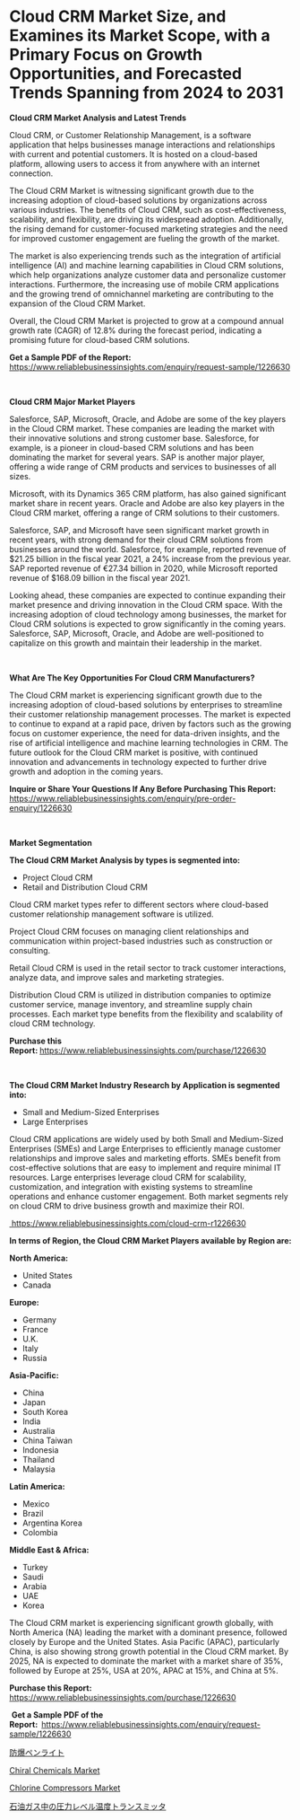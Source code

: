 <p><h1>Cloud CRM Market Size, and Examines its Market Scope, with a Primary Focus on Growth Opportunities, and Forecasted Trends Spanning from 2024 to 2031</h1></p><p><strong>Cloud CRM Market Analysis and Latest Trends</strong></p>
<p><p>Cloud CRM, or Customer Relationship Management, is a software application that helps businesses manage interactions and relationships with current and potential customers. It is hosted on a cloud-based platform, allowing users to access it from anywhere with an internet connection.</p><p>The Cloud CRM Market is witnessing significant growth due to the increasing adoption of cloud-based solutions by organizations across various industries. The benefits of Cloud CRM, such as cost-effectiveness, scalability, and flexibility, are driving its widespread adoption. Additionally, the rising demand for customer-focused marketing strategies and the need for improved customer engagement are fueling the growth of the market.</p><p>The market is also experiencing trends such as the integration of artificial intelligence (AI) and machine learning capabilities in Cloud CRM solutions, which help organizations analyze customer data and personalize customer interactions. Furthermore, the increasing use of mobile CRM applications and the growing trend of omnichannel marketing are contributing to the expansion of the Cloud CRM Market.</p><p>Overall, the Cloud CRM Market is projected to grow at a compound annual growth rate (CAGR) of 12.8% during the forecast period, indicating a promising future for cloud-based CRM solutions.</p></p>
<p><strong>Get a Sample PDF of the Report:&nbsp;</strong> <a href="https://www.reliablebusinessinsights.com/enquiry/request-sample/1226630">https://www.reliablebusinessinsights.com/enquiry/request-sample/1226630</a></p>
<p>&nbsp;</p>
<p><strong>Cloud CRM Major Market Players</strong></p>
<p><p>Salesforce, SAP, Microsoft, Oracle, and Adobe are some of the key players in the Cloud CRM market. These companies are leading the market with their innovative solutions and strong customer base. Salesforce, for example, is a pioneer in cloud-based CRM solutions and has been dominating the market for several years. SAP is another major player, offering a wide range of CRM products and services to businesses of all sizes.</p><p>Microsoft, with its Dynamics 365 CRM platform, has also gained significant market share in recent years. Oracle and Adobe are also key players in the Cloud CRM market, offering a range of CRM solutions to their customers.</p><p>Salesforce, SAP, and Microsoft have seen significant market growth in recent years, with strong demand for their cloud CRM solutions from businesses around the world. Salesforce, for example, reported revenue of $21.25 billion in the fiscal year 2021, a 24% increase from the previous year. SAP reported revenue of €27.34 billion in 2020, while Microsoft reported revenue of $168.09 billion in the fiscal year 2021.</p><p>Looking ahead, these companies are expected to continue expanding their market presence and driving innovation in the Cloud CRM space. With the increasing adoption of cloud technology among businesses, the market for Cloud CRM solutions is expected to grow significantly in the coming years. Salesforce, SAP, Microsoft, Oracle, and Adobe are well-positioned to capitalize on this growth and maintain their leadership in the market.</p></p>
<p>&nbsp;</p>
<p><strong>What Are The Key Opportunities For Cloud CRM Manufacturers?</strong></p>
<p><p>The Cloud CRM market is experiencing significant growth due to the increasing adoption of cloud-based solutions by enterprises to streamline their customer relationship management processes. The market is expected to continue to expand at a rapid pace, driven by factors such as the growing focus on customer experience, the need for data-driven insights, and the rise of artificial intelligence and machine learning technologies in CRM. The future outlook for the Cloud CRM market is positive, with continued innovation and advancements in technology expected to further drive growth and adoption in the coming years.</p></p>
<p><strong>Inquire or Share Your Questions If Any Before Purchasing This Report:</strong> <a href="https://www.reliablebusinessinsights.com/enquiry/pre-order-enquiry/1226630">https://www.reliablebusinessinsights.com/enquiry/pre-order-enquiry/1226630</a></p>
<p>&nbsp;</p>
<p><strong>Market Segmentation</strong></p>
<p><strong>The Cloud CRM Market Analysis by types is segmented into:</strong></p>
<p><ul><li>Project Cloud CRM</li><li>Retail and Distribution Cloud CRM</li></ul></p>
<p><p>Cloud CRM market types refer to different sectors where cloud-based customer relationship management software is utilized. </p><p>Project Cloud CRM focuses on managing client relationships and communication within project-based industries such as construction or consulting. </p><p>Retail Cloud CRM is used in the retail sector to track customer interactions, analyze data, and improve sales and marketing strategies. </p><p>Distribution Cloud CRM is utilized in distribution companies to optimize customer service, manage inventory, and streamline supply chain processes. Each market type benefits from the flexibility and scalability of cloud CRM technology.</p></p>
<p><strong>Purchase this Report:&nbsp;</strong><a href="https://www.reliablebusinessinsights.com/purchase/1226630">https://www.reliablebusinessinsights.com/purchase/1226630</a></p>
<p>&nbsp;</p>
<p><strong>The Cloud CRM Market Industry Research by Application is segmented into:</strong></p>
<p><ul><li>Small and Medium-Sized Enterprises</li><li>Large Enterprises</li></ul></p>
<p><p>Cloud CRM applications are widely used by both Small and Medium-Sized Enterprises (SMEs) and Large Enterprises to efficiently manage customer relationships and improve sales and marketing efforts. SMEs benefit from cost-effective solutions that are easy to implement and require minimal IT resources. Large enterprises leverage cloud CRM for scalability, customization, and integration with existing systems to streamline operations and enhance customer engagement. Both market segments rely on cloud CRM to drive business growth and maximize their ROI.</p></p>
<p><a href="https://www.reliablebusinessinsights.com/cloud-crm-r1226630">&nbsp;https://www.reliablebusinessinsights.com/cloud-crm-r1226630</a></p>
<p><strong>In terms of Region, the Cloud CRM Market Players available by Region are:</strong></p>
<p>
    <p> <strong> North America: </strong>
        <ul>
            <li>United States</li>
            <li>Canada</li>
        </ul>
        </p> 
    <p> <strong> Europe: </strong>
        <ul>
            <li>Germany</li>
            <li>France</li>
            <li>U.K.</li>
            <li>Italy</li>
            <li>Russia</li>
        </ul>
        </p> 
    <p> <strong> Asia-Pacific: </strong>
        <ul>
            <li>China</li>
            <li>Japan</li>
            <li>South Korea</li>
            <li>India</li>
            <li>Australia</li>
            <li>China Taiwan</li>
            <li>Indonesia</li>
            <li>Thailand</li>
            <li>Malaysia</li>
        </ul>
        </p> 
    <p> <strong> Latin America: </strong>
        <ul>
            <li>Mexico</li>
            <li>Brazil</li>
            <li>Argentina Korea</li>
            <li>Colombia</li>
        </ul>
        </p> 
    <p> <strong> Middle East & Africa: </strong>
        <ul>
            <li>Turkey</li>
            <li>Saudi</li>
            <li>Arabia</li>
            <li>UAE</li>
            <li>Korea</li>
        </ul>
    </p>
    </p>
<p><p>The Cloud CRM market is experiencing significant growth globally, with North America (NA) leading the market with a dominant presence, followed closely by Europe and the United States. Asia Pacific (APAC), particularly China, is also showing strong growth potential in the Cloud CRM market. By 2025, NA is expected to dominate the market with a market share of 35%, followed by Europe at 25%, USA at 20%, APAC at 15%, and China at 5%.</p></p>
<p><strong>Purchase this Report: </strong><a href="https://www.reliablebusinessinsights.com/purchase/1226630">https://www.reliablebusinessinsights.com/purchase/1226630</a></p>
<p>&nbsp;<strong>Get a Sample PDF of the Report:&nbsp;&nbsp;</strong><a href="https://www.reliablebusinessinsights.com/enquiry/request-sample/1226630">https://www.reliablebusinessinsights.com/enquiry/request-sample/1226630</a></p>
<p><strong></strong></p>
<p><p><a href="https://github.com/hardee896/Market-Research-Report-List-2/blob/main/9186686180087.md">防爆ペンライト</a></p><p><a href="https://github.com/yazulaeha/Market-Research-Report-List-1/blob/main/chiral-chemicals-market.md">Chiral Chemicals Market</a></p><p><a href="https://github.com/haleemasakdiya1/Market-Research-Report-List-1/blob/main/chlorine-compressors-market.md">Chlorine Compressors Market</a></p><p><a href="https://github.com/Andrewones2023/Market-Research-Report-List-2/blob/main/1310773180088.md">石油ガス中の圧力レベル温度トランスミッタ</a></p></p>